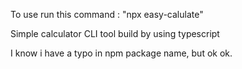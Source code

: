 To use run this command : "npx easy-calulate"

Simple calculator CLI tool build by using typescript

I know i have a typo in npm package name, but ok ok.
